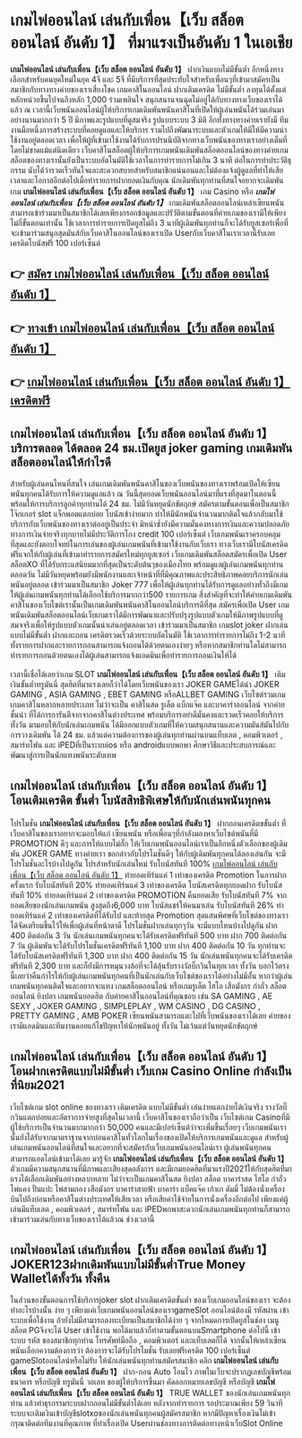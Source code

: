 # เกมไพ่ออนไลน์ เล่นกับเพื่อน【เว็บ สล็อต ออนไลน์ อันดับ 1】  ที่มาแรงเป็นอันดับ 1 ในเอเชีย

**เกมไพ่ออนไลน์ เล่นกับเพื่อน【เว็บ สล็อต ออนไลน์ อันดับ 1】** ฝากเงินแบบไม่มีขั้นต่ำ  อีกหนึ่งทางเลือกสำหรับคนยุคใหม่ในยุค 4จี และ 5จี ที่มีบริการที่สุดประทับใจสำหรับเพื่อนๆที่เข้ามาสมัครเป็นสมาชิกกับทางทางค่ายของเราเสี่ยงโชค เกมคาสิโนออนไลน์ ฝากเติมเครดิต ไม่มีขั้นต่ำ ลงทุนได้ตั้งแต่ หลักหน่วยขึ้นไปจนถึงหลัก 1,000 ร่วมเพลินใจ สนุกสนานจนฉุดไม่อยู่ได้กับทางทางเว็บของเราได้แล้ว ณ เวลานี้เว็บพนันออนไลน์ผู้ให้บริการเกมเดิมพันพนันคาสิโนที่เปิดให้ผู้เล่นพนันได้ร่วมเล่นมาอย่างนานมากกว่า 5 ปี มีภาพและรูปแบบที่ดูสมจริง รูปแบบระบบ 3 มิติ
อีกทั้งทางทางค่ายเรายังมี ทีมงานมือหนึ่งการสร้างระบบที่คอยดูแลและให้บริการ  รวมไปถึงพัฒนาระบบและตัวเกมให้มีให้มีความน่าใช้งานอยู่ตลอดเวลา เพื่อให้ผู้ที่เข้ามาใช้งานได้รับการปรนนิบัติจากทางเว็บพนันของทางเราอย่างเต็มที่โดยไม่ขาดแม้แต่นิดเดียว เว็บคาสิโนสล็อตผู้ให้บริการเกมพนันเดิมพันสล็อตออนไลน์ของทางค่ายเกมสล็อตของทางเรานั้นยังเป็นระบบอัตโนมัติใช้เวลาในการทำรายการไม่เกิน 3 นาที ต่อในการทำประวัติธุกรรม นับได้ว่ารวดเร็วทันใจและสะดวกสบายสำหรับสมาชิกแน่นอนและไม่ต้องแจ้งผู้ดูแลที่ทำให้เสียเวลาและโอกาสอีกต่อไปเมื่อทำรายการฝากยอดเงินกับคุณ
นักเดิมพันทุกท่านที่สนใจอยากจะเดิมพันเกม **เกมไพ่ออนไลน์ เล่นกับเพื่อน【เว็บ สล็อต ออนไลน์ อันดับ 1】** เกม Casino  หรือ ***เกมไพ่ออนไลน์ เล่นกับเพื่อน【เว็บ สล็อต ออนไลน์ อันดับ 1】*** เกมเดิมพันสล็อตออนไลน์เหล่าเซียนพนันสามารถเข้าร่วมมาเป็นสมาชิกได้เลยเพียงกรอกข้อมูลและปรัวัติตามขั้นตอนที่ค่ายเกมของเรามีให้เพียงไม่กี่ขั้นตอนเท่านั้น ใช้เวลาการทำรายการเปิดยูสไม่ถึง 3 นาทีผู้เดิมพันทุกท่านก็จะได้รับยูสเซอร์เพื่อที่จะเข้ามาร่วมสนุกสุดมันส์กับเว็บคาสิโนออนไลน์ของเราเปิด Userกับเว็บคาสิโนเราเวลานี้รับเลยเครดิตโบนัสฟรี 100 เปอร์เซ็นต์ 

## 👉 [สมัคร เกมไพ่ออนไลน์ เล่นกับเพื่อน【เว็บ สล็อต ออนไลน์ อันดับ 1】](https://archa888.com/)
## 👉 [ทางเข้า เกมไพ่ออนไลน์ เล่นกับเพื่อน【เว็บ สล็อต ออนไลน์ อันดับ 1】](https://archa888.com/)
## 👉 [เกมไพ่ออนไลน์ เล่นกับเพื่อน【เว็บ สล็อต ออนไลน์ อันดับ 1】 เครดิตฟรี](https://archa888.com/)

## เกมไพ่ออนไลน์ เล่นกับเพื่อน【เว็บ สล็อต ออนไลน์ อันดับ 1】 บริการตลอด ได้ตลอด 24 ชม.เปิดยูส joker gaming เกมเดิมพันสล็อตออนไลน์ให้กำไรดี

สำหรับผู้เล่นคนไหนที่สนใจ เล่นเกมเดิมพันพนันคาสิโนของเว็บพนันของทางเราพร้อมเปิดให้เซียนพนันทุกคนได้รับการให้ความดูแลแล้ว ณ วันนี้สุดยอดเว็บพนันออนไลน์มาที่แรงที่สุดมาในตอนนี้ พร้อมให้การบริการลูกค้าทุกท่านได้ 24 ชม. ไม่มีวันหยุดนักขัตฤกษ์ สมัครตามขั้นตอนเพื่อเป็นสมาชิก โจ๊กเกอร์ slot แจ็กพอตแตกบ่อย โบนัสเข้าง่ายมาก ทำให้มีนักพนันจำนวนมากติดใจแล้วกลับมาใช้บริการกับเว็บพนันของทางเราต่ออยู่เป็นประจำ มิหนำซ้ำยังมีความมั่นคงทางการเงินและความปลอดภัยทางการเงินจ่ายจริงทุกบาทไม่มีประวัติการโกง credit 100 เปอร์เซ็นต์ เว็บเกมพนันเราครอบคลุมที่สุดและยังตอบโจทย์ในการเล่นของผู้เล่นเกมพนันที่เข้ามาใช้งานกับเว็บเรา
ทางเว็บเรามีโบนัสเครดิตฟรีแจกให้กับผู้เล่นที่เข้ามาทำรายการสมัครใหม่ทุกยูสเซอร์ เว็บเกมเดิมพันสล็อตสมัครเพื่อเปิด User สล็อตXO ที่ได้รับกระแสนิยมมากที่สุดเป็นระดับต้นๆของเมืองไทย พร้อมดูแลผู้เล่นเกมพนันทุกท่านตลอดวัน ไม่มีวันหยุดพร้อมยังมีพนักงานและเจ้าหน้าที่ที่มีคุณภาพและประสิทธิภาพคอยบริการนักเล่นพนันอยู่ตลอด เข้าร่วมมาเป็นสมาชิก Joker 777 เพื่อให้ผู้เล่นทุกท่านได้รับการดูแลอย่างทั่วถึงมีเกมให้ผู้เล่นเกมพนันทุกท่านได้เลือกใช้บริการมากกว่า500 รายการเกม
สิ่งสำคัญที่จะทำให้ค่ายเกมเดิมพันคาสิโนของเว็บไซต์เรานั้นเป็นเกมเดิมพันพนันคาสิโนออนไลน์บริการดีที่สุด สมัครเพื่อเปิด User  เกมพนันเดิมพันสล็อตออนไลน์เว็บเกมเราได้มีการพัฒนาและปรับปรุงรูปแบบตัวเกมให้มีภาพรูปแบบที่ดูสมจจริงเพื่อให้รูปแบบตัวเกมนั้นน่าเล่นอยู่ตลอดเวลา เข้าร่วมมาเป็นสมาชิก เกมslot joker ฝากเล่นแบบไม่มีขั้นต่ำ ฝากและถอน เครดิตรวดเร็วด้วยระบบอัตโนมัติ ใช้เวลาการทำรายการไม่ถึง 1-2 นาทีทั้งรายการฝากและรายการถอนสามารถแจ้งถอนได้ด้วยตนเองง่ายๆ หรือหากสมาชิกท่านใดไม่สามารถทำรายการถอนด้วยตนเองได้ผู้เล่นสามารถแจ้งแอดมินเพื่อทำรายการถอนเงินให้ได้

เวลานี้เชื่อได้เลยว่าเกม SLOT **เกมไพ่ออนไลน์ เล่นกับเพื่อน【เว็บ สล็อต ออนไลน์ อันดับ 1】** เติมเงินขั้นต่ำทรูมันนี่ สุดฮิตที่มาแรงเลยก็ว่าได้โดยเว็บพนันของเรา JOKER GAMEได้นำ JOKER GAMING , ASIA GAMING , EBET GAMING หรือALLBET GAMING เว็บไซต์รวมเกมเกมคาสิโนหลากหลายประเภท ไม่ว่าจะเป็น คาสิโนสด รูเล็ต แบ็กแจ๊ค และบาคาร่าออนไลน์ จากค่ายชั้นนำ ที่ได้การการันตีจากจากคาสิโนต่างประเทศ พร้อมบริการอย่าดีมั่นคงและรวดเร็วคอยให้บริการ ทั้งวัน มามอบให้กับนักเล่นเกมพนัน ได้มีออกแบบตัวเกมที่ให้ความสนุกสนานและความมันส์มันไปกับการวางเดิมพัน ได้ 24 ชม. แล้วแต่ความต้องการของผู้เล่นทุกท่านผ่านบนแท็บเลต , คอมพิวเตอร์ , สมาร์ทโฟน และ iPEDที่เป็นระบบios หรือ androidแบบพกพา ศึกษาวิธีและประสบการณ์และพัฒนาสู่การเป็นนักแทงพนันระดับเทพ

## เกมไพ่ออนไลน์ เล่นกับเพื่อน【เว็บ สล็อต ออนไลน์ อันดับ 1】 โอนเติมเครดิต ขั้นต่ำ โบนัสสิทธิพิเศษให้กับนักเล่นพนันทุกคน

โปรโมชั่น **เกมไพ่ออนไลน์ เล่นกับเพื่อน【เว็บ สล็อต ออนไลน์ อันดับ 1】** ฝากถอนเครดิตขขั้นต่ำ ที่เว็บคาสิโนของเราอยากจะมอบให้แก่  เซียนพนัน หรือเพื่อนๆที่กำลังมองหาเว็บไซต์พนันที่มี  PROMOTION ดีๆ และการให้แบบไม่กั๊ก ให้เว็บเกมพนันออนไลน์เราเป็นอีกหนึ่งตัวเลือกของผู้เดิมพัน JOKER GAME ทางค่ายเรา ขอกล่าวกับโปรโมชั่นดีๆ ให้กับผู้เดิมพันทุกคนได้ลองเล่นกัน จะมีโปรโมชั่นอะไรบ้างไปดูกัน
โปรสำหรับนักเล่นใหม่ รับโบนัสทันที 100% [เกมไพ่ออนไลน์ เล่นกับเพื่อน【เว็บ สล็อต ออนไลน์ อันดับ 1】](https://archa888.com/) ทำยอดเทิร์นแค่ 1 เท่าของเครดิต
 Promotion ในการฝากครั้งแรก รับโบนัสทันที 20% ทำยอดเทิร์นแค่ 3 เท่าของเครดิต
โบนัสเครดิตทุกยอดฝาก รับโบนัสทันที 10% ทำยอดเทิร์นแค่ 2 เท่าของเครดิต
 PROMOTION คืนยอดเสีย รับโบนัสทันที 7% จากยอดเสียของนักเล่นเกมพนัน สูงสุดถึง6,000 บาท
โบนัสแชร์ให้คนมาเล่น รับโบนัสทันที 26% ทำยอดเทิร์นแค่ 2 เท่าของเครดิตที่ได้รับไป
และท้ายสุด Promotion สุดแสนพิศษที่เว็บไซต์ของทางเราได้จัดเตรียมขึ้นไว้ให้เพื่อผู้เล่นที่หน้าตาดี โปรโมชั่นฝากเล่นทุกๆวัน จะมีแบบไหนบ้างไปดูกัน
ฝาก 400 ติดต่อกัน 3 วัน นักเล่นเกมพนันทุกคนจะได้รับเครดิตฟรีทันที 500 บาท
ฝาก 700 ติดต่อกัน 7 วัน ผู้เดิมพันจะได้รับโปรโมชั่นเครดิตฟรีทันที 1,100 บาท
ฝาก 400 ติดต่อกัน 10 วัน ทุกท่านจะได้รับโบนัสเครดิตฟรีทันที 1,300 บาท
ฝาก 400 ติดต่อกัน 15 วัน นักเล่นพนันทุกคนจะได้รับเครดิตฟรีทันที 2,300 บาท
และก็ยังมีการหมุนวงล้อที่จะได้ลุ้นรับรางวัลบิ๊กวินในทุกเวลา ทั้งวัน บอกไว้ตรงนี้เลยว่าคืนกำไรให้กับผู้เล่นเกมพนันทุกคนที่เป็นนักเล่นกับเว็บไซต์ของเราได้อย่างไม่มีอั้น หากว่าผู้เล่นเกมพนันทุกคนติดใจและอยากจะแทง เกมสล็อตออนไลน์ หรือเกมรูเล็ต ไฮโล เสือมังกร กำถั่ว สล็อตออนไลน์ ยิงปลา เกมพนันยอดฮิต กับค่ายคาสิโนออนไลน์ที่คุณชอบ เช่น SA GAMING , AE SEXY , JOKER GAMING , SIMPLEPLAY , WM CASINO , DG CASINO , PRETTY GAMING , AMB POKER  เซียนพนันสามารถแตะไปที่เว็บพนันของเราได้เลย ค่ายของเรามีแอดมินและทีมงานคอยแก้ไขปัญหาให้นักพนันอยู่ ทั้งวัน ไม่เว้นแต่วันหยุดนักขัตฤกษ์

## เกมไพ่ออนไลน์ เล่นกับเพื่อน【เว็บ สล็อต ออนไลน์ อันดับ 1】 โอนฝากเครดิตแบบไม่มีขั้นต่ำ  เว็บเกม  Casino Online กำลังเป็นที่นิยม2021

เว็บไซต์เกม slot online ของทางเรา เติมเครดิต แบบไม่มีขั้นต่ำ เล่นง่ายแตกง่ายได้เงินจริง รางวัลบิ๊กวินแตกบ่อยและอัตราการจ่ายสูงที่สุดในเวลานี้ เว็บคาสิโนของเราถือว่าเป็น เว็บไซต์เกม Casinoที่มีผู้ใช้บริการเป็นจำนวนมากมากกว่า 50,000 คนและมีเปอร์เซ็นต์ว่าจะเพิ่มขึ้นเรื่อยๆ เว็บเกมพนันเรานั้นยังได้รับจากมาตราฐานจากบ่อนคาสิโนทั่วโลกในเรื่องของเปิดให้บริการเกมพนันและดูแล สำหรับผู้เล่นเกมพนันออนไลน์ที่สนใจและอยากที่จะสมัครกับเว็บเกมพนันออนไลน์เรา ผู้เล่นพนันทุกคนสามารถแอดไลน์เข้ามาได้เลย
	มารู้จัก **เกมไพ่ออนไลน์ เล่นกับเพื่อน【เว็บ สล็อต ออนไลน์ อันดับ 1】** ตัวเกมมีความสนุกสนานที่มีภาพและเสียงสุดอลังการ และมีเกมยอดฮิตที่มาแรงปี2021ให้กับสุดฮิตที่มาแรงได้เลือกเดิมพันอย่างหลากหลาย  ไม่ว่าจะเป็นเกมคาสิโนสด ยิงปลา สล็อต บาคาร่าสด ไฮโล กำถั่ว ไพ่แคง ปั่นแปะ ไพ่สามกอง เสือมังกร บาคาร่าสายฟ้า บาคาร่า แบ็คแจ๊ค เก้าเก ดัมมี่ ไม่ต้องนั่งเครื่องบินไปถึงบ่อนหรือคาสิโนต่างประเทศให้เสียเวลา หรือเสียค่าใช้จ่ายในการนั่งเครื่องอีกต่อไป เพียงแค่ผู้เล่นมีแท็บเลต , คอมพิวเตอร์ , สมาร์ทโฟน และ iPEDพกพาสะดวกนักเล่นเกมพนันทุกท่านก็สามารถเข้ามาร่วมเล่นกับทางเว็บของเราได้แล้วณ ช่วงเวลานี้

## เกมไพ่ออนไลน์ เล่นกับเพื่อน【เว็บ สล็อต ออนไลน์ อันดับ 1】 JOKER123ฝากเดิมพันแบบไม่มีขั้นต่ำTrue Money Walletได้ทั้งวัน ทั้งคืน

ในส่วนของขั้นตอนการใช้บริการjoker slot ฝากเติมเครดิตขั้นต่ำ ของเว็บเกมออนไลน์ของเรา จะต้องทำอะไรบ้างนั้น ง่าย ๆ เพียงแค่เว็บเกมพนันออนไลน์ของเราgameSlot ออนไลน์ต้องมี รหัสผ่าน เข้าระบบเพื่อใช้งาน ถ้ายังไม่มีสามารถลงทะเบียนเป็นสมาชิกได้ง่าย ๆ จากโหมดการเปิดยูสในช่อง เมนู สล็อต PGจึงจะได้ User เข้าใช้งาน พอได้มาแล้วก็ทำตามขั้นตอนบนSmartphone ต่อไปนี้
เข้าระบบ รหัส  ของสมาชิกทุกท่าน โทรศัพท์มือถือ , คอมพิวเตอร์ และแท็บเลตก็ได้
จากนั้นให้เหล่าเซียนพนันเลือกความต้องการว่า ต้องการจะได้รับโปรโมชั่น รับเลยฟรีเครดิต 100 เปอร์เซ็นต์  gameSlotออนไลน์หรือไม่รับ
ให้นักเล่นพนันทุกท่านสมัครสมาชิก คลิก **เกมไพ่ออนไลน์ เล่นกับเพื่อน【เว็บ สล็อต ออนไลน์ อันดับ 1】** ฝาก-ถอน Auto โอนไว ภาพในเว็บจะปรากฏเลขบัญชีพร้อมธนาคาร หรือบัญชี ทรูมันนี่ วอเลท ของผู้ให้บริการขึ้นมา
คัดลอกหมายเลขบัญชี หรือบัญชี **เกมไพ่ออนไลน์ เล่นกับเพื่อน【เว็บ สล็อต ออนไลน์ อันดับ 1】** TRUE WALLET ของนักเล่นเกมพนันทุกท่าน แล้วทำธุรกรรมระบบฝากถอนไม่มีขั้นต่ำได้เลย
หลังจากทำรายการ รอประมาณเพียง 59 วินาที ระบบจะเติมเงินเข้าบัญชีslotxoของนักเล่นพนันทุกคนผู้สมัครสมาชิก
หากมีปัญหาเรื่องเงินไม่เข้า กรุณาติดต่อทีมงานที่คุณภาพ ที่ทำเรื่องเปิด Userผ่านช่องทางการติดต่อทางหน้าเว็บSlot Online


